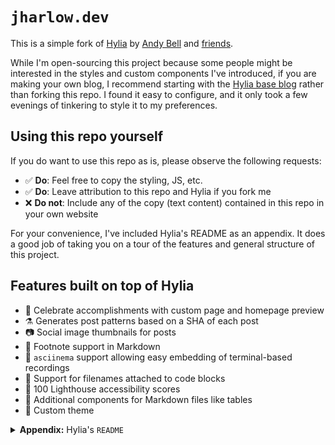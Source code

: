 # `jharlow.dev`

This is a simple fork of [Hylia](https://hylia.website) by [Andy Bell](https://twitter.com/hankchizljaw) and [friends](https://github.com/aarongustafson/hylia/graphs/contributors).

While I'm open-sourcing this project because some people might be interested in the styles and custom components I've introduced, if you are making your own blog, I recommend starting with the [Hylia base blog](https://github.com/Andy-set-studio/hylia) rather than forking this repo. I found it easy to configure, and it only took a few evenings of tinkering to style it to my preferences.

## Using this repo yourself

If you do want to use this repo as is, please observe the following requests:

- ✅ **Do**: Feel free to copy the styling, JS, etc.
- ✅ **Do**: Leave attribution to this repo and Hylia if you fork me
- ❌ **Do not**: Include any of the copy (text content) contained in this repo in your own website

For your convenience, I've included Hylia's README as an appendix. It does a good job of taking you on a tour of the features and general structure of this project.

## Features built on top of Hylia

- 🎺 Celebrate accomplishments with custom page and homepage preview
- ⚗️ Generates post patterns based on a SHA of each post
- 📷 Social image thumbnails for posts
- 📔 Footnote support in Markdown
- 🎥 `asciinema` support allowing easy embedding of terminal-based recordings
- 📂 Support for filenames attached to code blocks
- 🎉 100 Lighthouse accessibility scores
- 📄 Additional components for Markdown files like tables
- 💅 Custom theme

<details>
<summary><b>Appendix:</b> Hylia's <code>README</code></summary>

# A simple starter kit for Eleventy

Hylia is a lightweight [Eleventy](https://11ty.io) starter kit with [Netlify CMS](https://www.netlifycms.org/) pre-configured, so that you can one-click install a progressive, accessible blog in minutes. It also gives you a well organized starting point to extend it for yourself.

Get started now by **[deploying Hylia to Netlify.][deploy-to-netlify]**

[![Deploy to Netlify](https://www.netlify.com/img/deploy/button.svg)][deploy-to-netlify]

<img src="https://hankchizljaw.imgix.net/hylia-github.jpg?auto=format&q=60" width="550" />

## Features

Hylia version 0.7.0 features:

✍️ A pre-configured [Netlify CMS](https://www.netlifycms.org/) setup  
🎨 Customisable design tokens to make it your own  
🌍 Customisable global data and navigation  
📂 Tags and tag archives  
✅ Progressively enhanced, semantic and accessible  
🎈 _Super_ lightweight front-end  
🚰 Sass powered CSS system with utility class generator  
⚙️ Service worker that caches pages so people can read your articles offline  
🚀 An RSS feed for your posts  
💌 A basic contact form, ready for [Netlify Forms](https://docs.netlify.com/forms/setup/#html-forms)

## Roadmap

💬 [Netlify Forms](https://www.netlify.com/docs/form-handling/) powered comments  
💡 ~~Dark/Light mode toggle~~ [Added in 0.4.0](https://github.com/hankchizljaw/hylia/releases/tag/0.4.0)  
🗣 Webmentions  
📖 Pagination  
🐦 Web sharing API integration  
🗒 Offline mode with links to cached pages  
📄 Documentation site  
💅 Proper Sass documentation  
✍️ Proper CMS documentation  
🖼 A facility for you to be able to add your logo / branding

---

## Getting started

### Method one: One-Click Deploy to Netlify

You can [deploy Hylia to Netlify with one click][deploy-to-netlify] and you’ll be up and running in minutes!

[![Deploy to Netlify](https://www.netlify.com/img/deploy/button.svg)][deploy-to-netlify]

I recorded a quick start video of me deploying Hylia to Netlify and getting the CMS set up. [Check it out here](https://youtu.be/0hM_0BH-Y_A).

### Method two: Clone / Fork

1. Clone or fork this repo: `git clone https://github.com/hankchizljaw/hylia`
2. `cd` into the project directory and run `npm install`
3. Once all the dependencies are installed run `npm start`
4. Open your browser at `http://localhost:8080` and away you go!

## Terminal commands

### Serve the site locally

```bash
npm start
```

### Build a production version of the site

```bash
npm run production
```

### Compile Sass

```bash
npm run sass:process
```

### Re-generate design tokens for Sass

```bash
npm run sass:tokens
```

## Getting started with the CMS

Before you can use the CMS, you need to do some config in Netlify. Luckily they provide a [very handy guide to get started](https://www.netlify.com/docs/identity/).

In short, though:

- Once you’ve set up the site on Netlify, go to “Settings” > “Identity” and enable Identity
- Scroll down to the “Git Gateway” area, click “Enable Git Gateway” and follow the steps
- Click the “Identity” tab at the top
- Once you’ve enabled identity, click “Invite Users”
- Check the invite link in your inbox and click the link in the email that’s sent to you
- Set a password in the popup box
- Go to `/admin` on your site and login
- You’re in and ready to edit your content!

## Design Tokens and Styleguide

### Design Tokens

Although Hylia has a pretty simple design, you can configure the core design tokens that control the colours, size ratio and fonts.

---

**Note**: _Credit must be given to the hard work [Jina Anne](https://twitter.com/jina) did in order for the concept of design tokens to even exist. You should watch [this video](https://www.youtube.com/watch?v=wDBEc3dJJV8), then [read this article](https://the-pastry-box-project.net/jina-bolton/2015-march-28) and then sign up for [this course](https://aycl.uie.com/virtual_seminars/design_tokens_scaling_design_with_a_single_source_of_truth) to expand your knowledge._

---

To change the design tokens in the CMS, find the “Globals” in the sidebar then in the presented options, select “Theme Settings”.

To change the design tokens directly, edit [`_src/data/tokens.json`](https://github.com/hankchizljaw/hylia/blob/master/src/_data/tokens.json).

The tokens are converted into maps that the Sass uses to compile the front-end CSS, so make sure that you maintain the correct structure of `tokens.json`.

### Styleguide

Your version of Hylia ships with a Styleguide by default. You can see a demo of the Styleguide at <https://hylia.website/styleguide/>.

You can edit the Styleguide by opening [`src/styleguide.njk`](https://github.com/hankchizljaw/hylia/blob/master/src/styleguide.njk). If you don’t want the Styleguide, delete that file and the page will vanish.

## Sass

Hylia is based on the [WIP v2 version of Stalfos](https://github.com/hankchizljaw/stalfos/tree/feature/v2), which currently has no documentation (I know, I’m bad). Here is some very basic documentation for elements of the new framework that you will encounter on this project.

### Configuration

The whole Sass system is powered by central config file, which lives here: [`_src/scss/_config.scss`](https://github.com/hankchizljaw/hylia/blob/master/src/scss/_config.scss).

Before Sass is compiled, a `_tokens.scss` file is generated from the [design tokens config](https://github.com/hankchizljaw/hylia/blob/master/src/_data/tokens.json) which is required.

Key elements:

- `$stalfos-size-scale`: A token driven size scale which by default, is a “Major Third” scale
- `$stalfos-colors`: A token driven map of colours
- `$stalfos-util-prefix`: All pre-built, framework utilities will have this prefix. Example: the wrapper utility is '.sf-wrapper' because the default prefix is 'sf-'
- `$metrics`: Various misc metrics to use around the site
- `$stalfos-config`: This powers everything from utility class generation to breakpoints to enabling/disabling pre-built components/utilities

### How to create a new utility class with the generator

The utility class generator lets you generate whatever you want, with no opinions on class name or properties affected.

To add a new class, add another item to the exists `$stalfos-config` map. This example adds a utility for floating elements.

```scss
'float':('items':('left':'left','right': 'right'
  ),
  'output': 'responsive',
  'property': 'float'
);
```

The `output` is set to `responsive` which means every breakpoint will generate a prefixed class for itself. If you only wanted elements to float left in the `md` breakpoint, you’d now be able to add a class of `md:float-left` to your HTML elements.

If you only want standard utility classes generating, set the `output` to `standard`.

### Functions

#### `get-color($key)`

Function tries to match the passed `$key` with the `$stalfos-colors` map. Returns null if it can’t find a match.

#### `get-config-value($key, $group)`

Returns back a 1 dimensional (key value pair) config value if available.

#### `get-size($ratio-key)`

Function tries to match the passed `$ratio-key` with the `$stalfos-size-scale`. Returns null if it can’t find a match.

### Mixins

#### `apply-utility($key, $value-key)`

Grabs the property and value of one of the `$stalfos-config utilities` that the generator will generate a class for.

#### `media-query($key)`

Pass in the key of one of your breakpoints set in `$stalfos-config['breakpoints']` and this mixin will generate the `@media` query with your configured value.

## CMS

Hylia has [Netlify CMS](https://www.netlifycms.org/) pre-configured as standard. You can customise the configuration by editing [`src/admin/config.yml`](https://github.com/hankchizljaw/hylia/blob/master/src/admin/config.yml).

### Content that you can edit

The basic CMS setup allows you to edit the following:

- **Home page**: Edit the content on your homepage
- **Posts**: Create and edit blog posts
- **Generic pages**: Create generic pages that use a similar layout to posts
- **Global site data**: Various bits of
